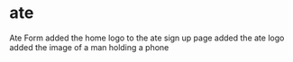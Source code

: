 # ate
Ate Form
added the home logo to the ate sign up page
added the ate logo
added the image of a man holding a phone 